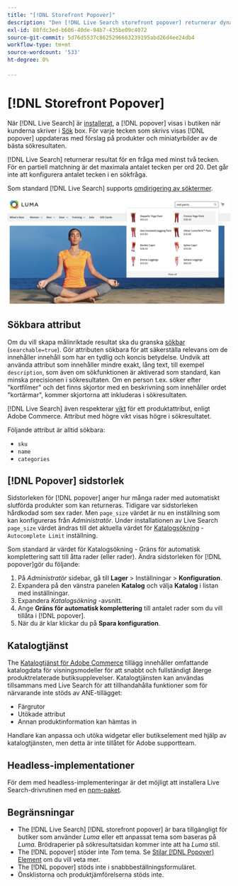 ```yaml
---
title: "[!DNL Storefront Popover]"
description: "Den [!DNL Live Search storefront popover] returnerar dynamiskt föreslagna produkter och miniatyrbilder."
exl-id: 88fdc3ed-b606-40de-94b7-435be09c4072
source-git-commit: 5d76d5537c8625296663239195abd26d4ee24db4
workflow-type: tm+mt
source-wordcount: '533'
ht-degree: 0%

---
```


# [!DNL Storefront Popover]

När [!DNL Live Search] är [installerat](install.md), a [!DNL popover] visas i butiken när kunderna skriver i [Sök](https://experienceleague.adobe.com/docs/commerce-admin/catalog/catalog/search/search.html#quick-search) box. För varje tecken som skrivs visas [!DNL popover] uppdateras med förslag på produkter och miniatyrbilder av de bästa sökresultaten.

[!DNL Live Search] returnerar resultat för en fråga med minst två tecken. För en partiell matchning är det maximala antalet tecken per ord 20. Det går inte att konfigurera antalet tecken i en sökfråga.

Som standard [!DNL Live Search] supports [omdirigering av söktermer](https://experienceleague.adobe.com/docs/commerce-admin/catalog/catalog/search/search-terms.html).

![[!DNL Live Search popover]](assets/storefront-search-as-you-type.png)

## Sökbara attribut

Om du vill skapa målinriktade resultat ska du granska [sökbar](https://experienceleague.adobe.com/docs/commerce-admin/catalog/product-attributes/product-attributes.html) (`searchable=true`). Gör attributen sökbara för att säkerställa relevans om de innehåller innehåll som har en tydlig och koncis betydelse. Undvik att använda attribut som innehåller mindre exakt, lång text, till exempel `description`, som även om sökfunktionen är aktiverad som standard, kan minska precisionen i sökresultaten.
Om en person t.ex. söker efter &quot;kortfilmer&quot; och det finns skjortor med en beskrivning som innehåller ordet &quot;kortärmar&quot;, kommer skjortorna att inkluderas i sökresultaten.

[!DNL Live Search] även respekterar [vikt](https://experienceleague.adobe.com/docs/commerce-admin/catalog/catalog/search/search-results.html#weighted-search) för ett produktattribut, enligt Adobe Commerce. Attribut med högre vikt visas högre i sökresultatet.

Följande attribut är alltid sökbara:

* `sku`
* `name`
* `categories`

## [!DNL Popover] sidstorlek

Sidstorleken för [!DNL popover] anger hur många rader med automatiskt slutförda produkter som kan returneras. Tidigare var sidstorleken hårdkodad som sex rader. Men `page_size` värdet är nu en inställning som kan konfigureras från *Administratör*. Under installationen av Live Search `page_size` värdet ändras till det aktuella värdet för [Katalogsökning](https://experienceleague.adobe.com/docs/commerce-admin/config/catalog/catalog.html) - `Autocomplete Limit` inställning.

Som standard är värdet för Katalogsökning - Gräns för automatisk komplettering satt till åtta rader (eller rader). Ändra sidstorleken för [!DNL popover]gör du följande:

1. På *Administratör* sidebar, gå till **Lager** > Inställningar > **Konfiguration**.
1. Expandera på den vänstra panelen **Katalog** och välja **Katalog** i listan med inställningar.
1. Expandera *Katalogsökning* -avsnitt.
1. Ange **Gräns för automatisk komplettering** till antalet rader som du vill tillåta i [!DNL popover].
1. När du är klar klickar du på **Spara konfiguration**.

## Katalogtjänst

The [Katalogtjänst för Adobe Commerce](../catalog-service/overview.md) tillägg innehåller omfattande katalogdata för visningsmodeller för att snabbt och fullständigt återge produktrelaterade butiksupplevelser. Katalogtjänsten kan användas tillsammans med Live Search för att tillhandahålla funktioner som för närvarande inte stöds av ANE-tillägget:

* Färgrutor
* Utökade attribut
* Annan produktinformation kan hämtas in

Handlare kan anpassa och utöka widgetar eller butikselement med hjälp av katalogtjänsten, men detta är inte tillåtet för Adobe supportteam.

## Headless-implementationer

För dem med headless-implementeringar är det möjligt att installera Live Search-drivrutinen med en [npm-paket](https://www.npmjs.com/package/@magento/ds-livesearch-storefront-utils).

## Begränsningar

* The [!DNL Live Search] [!DNL storefront popover] är bara tillgängligt för butiker som använder *Luma* eller ett anpassat tema som baseras på *Luma*. Brödraperier på sökresultatsidan kommer inte att ha *Luma* stil.
* The [!DNL popover] stöder inte *Tom* tema. Se [Stilar [!DNL Popover] Element](storefront-popover-styling.md) om du vill veta mer.
* The [!DNL popover] stöds inte i snabbbeställningsformuläret.
* Önsklistorna och produktjämförelserna stöds inte.
